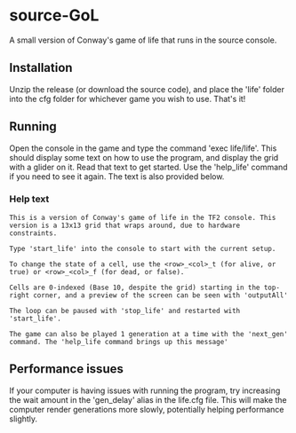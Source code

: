 # source-GoL
A small version of Conway's game of life that runs in the source console. 

## Installation
Unzip the release (or download the source code), and place the 'life' folder into the cfg folder for whichever game you wish to use. That's it!

## Running
Open the console in the game and type the command 'exec life/life'. This should display some text on how to use the program, and display the grid with a glider on it. Read that text to get started. Use the 'help_life' command if you need to see it again. The text is also provided below.

### Help text

    This is a version of Conway's game of life in the TF2 console. This version is a 13x13 grid that wraps around, due to hardware constraints.

    Type 'start_life' into the console to start with the current setup.

    To change the state of a cell, use the <row>_<col>_t (for alive, or true) or <row>_<col>_f (for dead, or false).

    Cells are 0-indexed (Base 10, despite the grid) starting in the top-right corner, and a preview of the screen can be seen with 'outputAll'

    The loop can be paused with 'stop_life' and restarted with 'start_life'.

    The game can also be played 1 generation at a time with the 'next_gen' command. The 'help_life command brings up this message'

## Performance issues
If your computer is having issues with running the program, try increasing the wait amount in the 'gen_delay' alias in the life.cfg file. This will make the computer render generations more slowly, potentially helping performance slightly.

